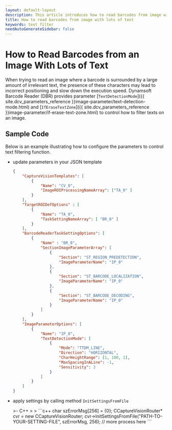 ```yaml
---   
layout: default-layout
description: This article introduces how to read barcodes from image with lots of text
title: How to read barcodes from image with lots of text
keywords: text filter
needAutoGenerateSidebar: false
---
```


# How to Read Barcodes from an Image With Lots of Text

When trying to read an image where a barcode is surrounded by a large amount of irrelevant text, the presence of these characters may lead to incorrect positioning and slow down the execution speed. Dynamsoft Barcode Reader (DBR) provides parameter [`TextDetectionMode`]({{ site.dcv_parameters_reference }}image-parameter/text-detection-mode.html) and [`IfEraseTextZone`]({{ site.dcv_parameters_reference }}image-parameter/if-erase-text-zone.html) to control how to filter texts on an image.

## Sample Code

Below is an example illustrating how to configure the parameters to control text filtering function.

* update parameters in your JSON template

    ```json
    {
        "CaptureVisionTemplates": [
            {
                "Name": "CV_0",
                "ImageROIProcessingNameArray": ["TA_0" ]
            }       
        ],
        "TargetROIDefOptions" : [
            {
                "Name": "TA_0",
                "TaskSettingNameArray": [ "BR_0" ]
            }
        ],
        "BarcodeReaderTaskSettingOptions": [
            {
                "Name" : "BR_0",
                "SectionImageParameterArray": [
                    {
                        "Section": "ST_REGION_PREDETECTION",
                        "ImageParameterName": "IP_0"
                    },
                    {
                        "Section": "ST_BARCODE_LOCALIZATION",
                        "ImageParameterName": "IP_0"
                    },
                    {
                        "Section": "ST_BARCODE_DECODING",
                        "ImageParameterName": "IP_0"
                    }
                ]
            }
        ],
        "ImageParameterOptions": [
            {
                "Name": "IP_0",
                "TextDetectionMode": [
                    {
                        "Mode": "TTDM_LINE",
                        "Direction": "HORIZONTAL",
                        "CharHeightRange": [1, 100, 1],
                        "MaxSpacingInALine": -1,
                        "Sensitivity": 3
                    }
                ]
            }
        ]
    }
    ```

* apply settings by calling method `InitSettingsFromFile`

    <div class="sample-code-prefix template2"></div>
       >- C++
       >
    >
    ```c++
    char szErrorMsg[256] = {0};
    CCaptureVisionRouter* cvr = new CCaptureVisionRouter;
    cvr->InitSettingsFromFile("PATH-TO-YOUR-SETTING-FILE", szErrorMsg, 256);
    // more process here
    ```
